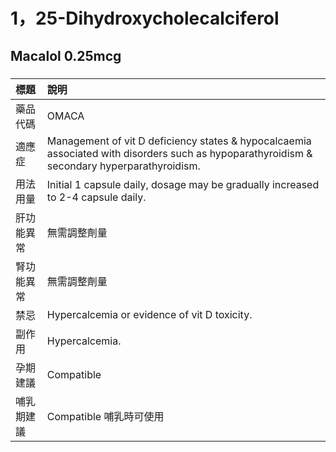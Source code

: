 # 1，25-Dihydroxycholecalciferol

## Macalol 0.25mcg

##### 

| 標題       | 說明                                                                                                                                        |
|:-----------|:--------------------------------------------------------------------------------------------------------------------------------------------|
| 藥品代碼   | OMACA                                                                                                                                       |
| 適應症     | Management of vit D deficiency states & hypocalcaemia associated with disorders such as hypoparathyroidism & secondary hyperparathyroidism. |
| 用法用量   | Initial 1 capsule daily, dosage may be gradually increased to 2-4 capsule daily.                                                            |
| 肝功能異常 | 無需調整劑量                                                                                                                                |
| 腎功能異常 | 無需調整劑量                                                                                                                                |
| 禁忌       | Hypercalcemia or evidence of vit D toxicity.                                                                                                |
| 副作用     | Hypercalcemia.                                                                                                                              |
| 孕期建議   | Compatible                                                                                                                                  |
| 哺乳期建議 | Compatible 哺乳時可使用                                                                                                                     |

